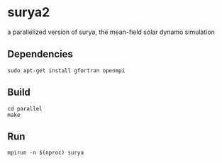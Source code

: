 # surya2
a parallelized version of surya, the mean-field solar dynamo simulation

## Dependencies

```
sudo apt-get install gfortran openmpi
```

## Build


```
cd parallel
make
```

## Run


```
mpirun -n $(nproc) surya
```
